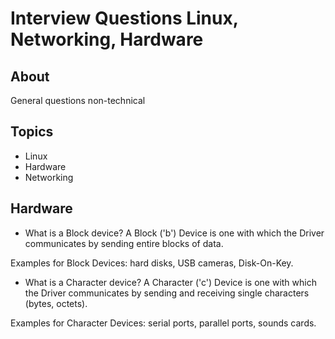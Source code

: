 # Interview Questions Linux, Networking, Hardware

## About

General questions non-technical

## Topics

- Linux
- Hardware
- Networking

## Hardware

- What is a Block device?
A Block ('b') Device is one with which the Driver communicates by sending entire blocks of data.

Examples for Block Devices: hard disks, USB cameras, Disk-On-Key.

- What is a Character device?
A Character ('c') Device is one with which the Driver communicates by sending and receiving single characters (bytes, octets).

Examples for Character Devices: serial ports, parallel ports, sounds cards.
